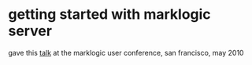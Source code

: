 # getting started with marklogic server

gave this [talk](http://speakerrate.com/talks/3148-getting-started-with-marklogic-server-extending-application-builder) at the marklogic user conference, san francisco, may 2010
